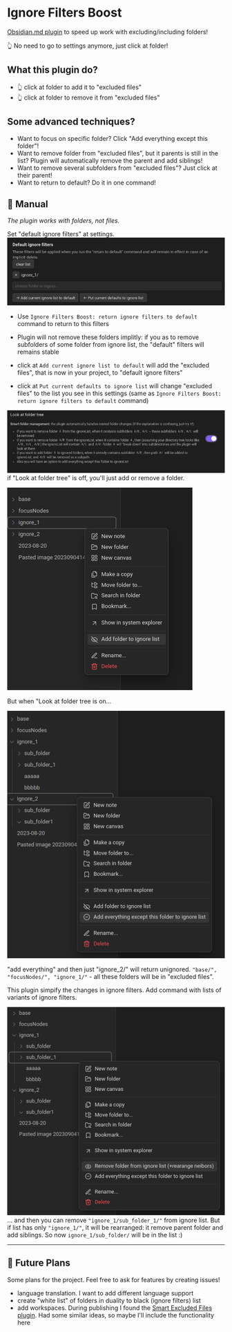 # Ignore Filters Boost
[Obsidian.md plugin](https://obsidian.md/) to speed up work with excluding/including folders! 

👆 No need to go to settings anymore, just click at folder!

## What this plugin do?
- 👆 click at folder to add it to "excluded files"
- 👆 click at folder to remove it from "excluded files"

## Some advanced techniques?
- Want to focus on specific folder? Click "Add everything except this folder"!
- Want to remove folder from "excluded files", but it parents is still in the list? Plugin will automatically remove the parent and add siblings!
- Want to remove several subfolders from "excluded files"? Just click at their parent!
- Want to return to default? Do it in one command! 


## 📖 Manual
*The plugin works with folders, not files.*

Set "default ignore filters" at settings. 
![Ignore defaults](./images/ignore_defaults.png)
- Use `Ignore Filters Boost: return ignore filters to default` command to return to this filters 
- Plugin will not remove these folders implitly: if you as to remove subfolders of some folder from ignore list, the "default" filters will remains stable

- click at `Add current ignore list to default` will add the "excluded files", that is now in your project, to "default ignore filters"
- click at `Put current defaults to ignore list` will change "excluded files" to the list you see in this settings (same as `Ignore Filters Boost: return ignore filters to default` command)

![Look at tree](./images/look_at_tree.png)
if "Look at folder tree" is off, you'll just add or remove a folder. 

![pure add](./images/pure_add.png)

But when "Look at folder tree is on...

![add everything](./images/add_everything.png)

"add everything" and then just "ignore_2/" will return unignored. `"base/", "focusNodes/", "ignore_1/"` - all these folders will be in "excluded files". 

This plugin simpify the changes in ignore filters. Add command with lists of variants of ignore filters.

![remove parent](./images/remove_parent.png)
... and then you can remove `"ignore_1/sub_folder_1/"` from ignore list. But if list has only `"ignore_1/"`, it will be rearranged: it remove parent folder and add siblings. So now `ignore_1/sub_folder/` will be in the list :)


---

## 🔮 Future Plans 
Some plans for the project. Feel free to ask for features by creating issues!
- language translation. I want to add different language support
- create "white list" of folders in duality to black (ignore filters) list
- add workspaces. During publishing I found the [Smart Excluded Files plugin](https://github.com/vlwkaos/obsidian-smart-excluded). Had some similar ideas, so maybe I'll include the functionality here

